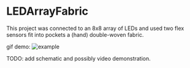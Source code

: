 # LEDArrayFabric
This project was connected to an 8x8 array of LEDs and used two flex sensors fit into pockets a (hand) double-woven fabric.

gif demo:
![example](/ledarraydemosmaller2.gif)

TODO: add schematic and possibly video demonstration. 

